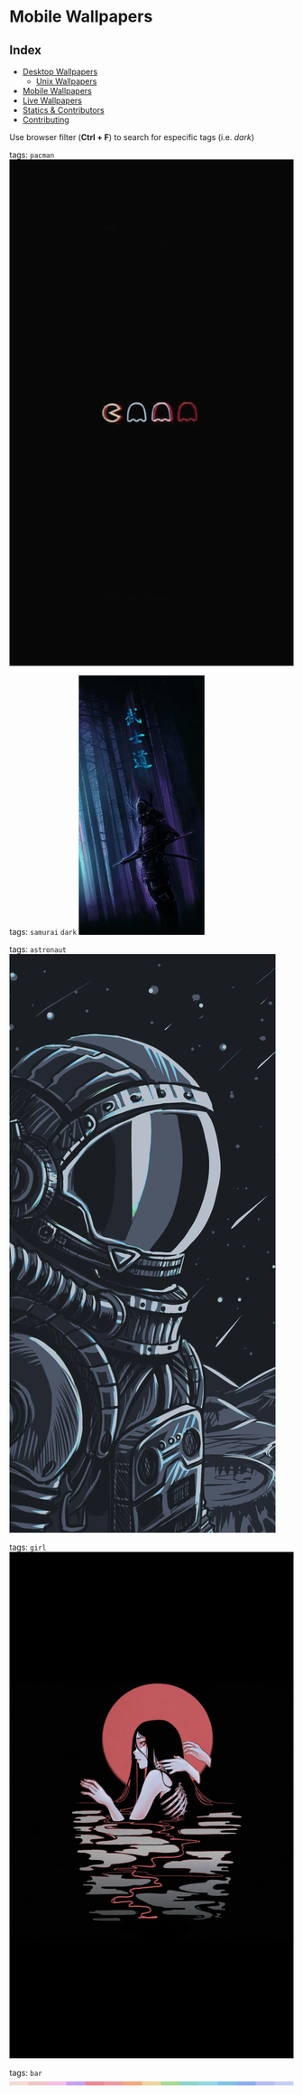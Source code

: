 # Mobile Wallpapers

## Index

- [Desktop Wallpapers](https://github.com/D3Ext/aesthetic-wallpapers/blob/main/pages/Desktop.md#desktop-wallpapers)
  - [Unix Wallpapers](https://github.com/D3Ext/aesthetic-wallpapers/blob/main/pages/Unix.md)
- [Mobile Wallpapers](https://github.com/D3Ext/aesthetic-wallpapers/blob/main/pages/Mobile.md#mobile-wallpapers)
- [Live Wallpapers](https://github.com/D3Ext/aesthetic-wallpapers/blob/main/pages/Live.md#live-wallpapers)
- [Statics & Contributors](https://github.com/D3Ext/aesthetic-wallpapers#statistics--contributors)
- [Contributing](https://github.com/D3Ext/aesthetic-wallpapers#contributing)

Use browser filter (**Ctrl + F**) to search for especific tags (i.e. *dark*)

tags: `pacman`
<img src="https://raw.githubusercontent.com/D3Ext/aesthetic-wallpapers/main/images/mobile-pacman.jpg">

tags: `samurai` `dark`
<img src="https://raw.githubusercontent.com/D3Ext/aesthetic-wallpapers/main/images/dark_samurai_mobile.jpg">

tags: `astronaut`
<img src="https://raw.githubusercontent.com/D3Ext/aesthetic-wallpapers/main/images/astronaut-mobile.png">

tags: `girl`
<img src="https://raw.githubusercontent.com/D3Ext/aesthetic-wallpapers/main/images/mobile-girl.jpg">

tags: `bar`
<img src="https://raw.githubusercontent.com/D3Ext/aesthetic-wallpapers/main/assets/bar.png">
